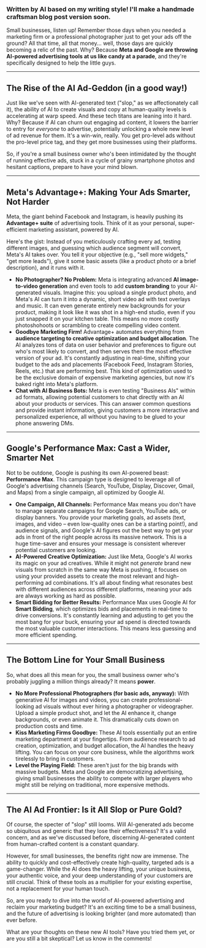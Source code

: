 ### Written by AI based on my writing style! I'll make a handmade craftsman blog post version soon. 

Small businesses, listen up! Remember those days when you needed a marketing firm or a professional photographer just to get your ads off the ground? All that time, all that money... well, those days are quickly becoming a relic of the past. Why? Because **Meta and Google are throwing AI-powered advertising tools at us like candy at a parade**, and they're specifically designed to help the little guys.

---

## The Rise of the AI Ad-Geddon (in a good way!)

Just like we've seen with AI-generated text ("slop," as we affectionately call it), the ability of AI to create visuals and copy at human-quality levels is accelerating at warp speed. And these tech titans are leaning into it hard. Why? Because if AI can churn out engaging ad content, it lowers the barrier to entry for *everyone* to advertise, potentially unlocking a whole new level of ad revenue for them. It's a win-win, really. You get pro-level ads without the pro-level price tag, and they get more businesses using their platforms.

So, if you're a small business owner who's been intimidated by the thought of running effective ads, stuck in a cycle of grainy smartphone photos and hesitant captions, prepare to have your mind blown.

---

## Meta's Advantage+: Making Your Ads Smarter, Not Harder

Meta, the giant behind Facebook and Instagram, is heavily pushing its **Advantage+ suite** of advertising tools. Think of it as your personal, super-efficient marketing assistant, powered by AI.

Here's the gist: Instead of you meticulously crafting every ad, testing different images, and guessing which audience segment will convert, Meta's AI takes over. You tell it your objective (e.g., "sell more widgets," "get more leads"), give it some basic assets (like a product photo or a brief description), and it runs with it.

* **No Photographer? No Problem:** Meta is integrating advanced **AI image-to-video generation** and even tools to add **custom branding** to your AI-generated visuals. Imagine this: you upload a single product photo, and Meta's AI can turn it into a dynamic, short video ad with text overlays and music. It can even generate entirely new backgrounds for your product, making it look like it was shot in a high-end studio, even if you just snapped it on your kitchen table. This means no more costly photoshohoots or scrambling to create compelling video content.
* **Goodbye Marketing Firm!** Advantage+ automates everything from **audience targeting to creative optimization and budget allocation**. The AI analyzes tons of data on user behavior and preferences to figure out who's most likely to convert, and then serves them the most effective version of your ad. It's constantly adjusting in real-time, shifting your budget to the ads and placements (Facebook Feed, Instagram Stories, Reels, etc.) that are performing best. This kind of optimization used to be the exclusive domain of expensive marketing agencies, but now it's baked right into Meta's platform.
* **Chat with AI Business Bots:** Meta is even testing "Business AIs" within ad formats, allowing potential customers to chat directly with an AI about your products or services. This can answer common questions and provide instant information, giving customers a more interactive and personalized experience, all without you having to be glued to your phone answering DMs.

---

## Google's Performance Max: Cast a Wider, Smarter Net

Not to be outdone, Google is pushing its own AI-powered beast: **Performance Max**. This campaign type is designed to leverage all of Google's advertising channels (Search, YouTube, Display, Discover, Gmail, and Maps) from a single campaign, all optimized by Google AI.

* **One Campaign, All Channels:** Performance Max means you don't have to manage separate campaigns for Google Search, YouTube ads, or display banners. You provide your marketing goals, ad assets (text, images, and video – even low-quality ones can be a starting point!), and audience signals, and Google's AI figures out the best way to get your ads in front of the right people across its massive network. This is a huge time-saver and ensures your message is consistent wherever potential customers are looking.
* **AI-Powered Creative Optimization:** Just like Meta, Google's AI works its magic on your ad creatives. While it might not *generate* brand new visuals from scratch in the same way Meta is pushing, it focuses on using your provided assets to create the most relevant and high-performing ad combinations. It's all about finding what resonates best with different audiences across different platforms, meaning your ads are always working as hard as possible.
* **Smart Bidding for Better Results:** Performance Max uses Google AI for **Smart Bidding**, which optimizes bids and placements in real-time to drive conversions. It's constantly learning and adjusting to get you the most bang for your buck, ensuring your ad spend is directed towards the most valuable customer interactions. This means less guessing and more efficient spending.

---

## The Bottom Line for Your Small Business

So, what does all this mean for you, the small business owner who's probably juggling a million things already? It means **power**.

* **No More Professional Photographers (for basic ads, anyway):** With generative AI for images and videos, you can create professional-looking ad visuals without ever hiring a photographer or videographer. Upload a simple product shot, and let the AI enhance it, change backgrounds, or even animate it. This dramatically cuts down on production costs and time.
* **Kiss Marketing Firms Goodbye:** These AI tools essentially put an entire marketing department at your fingertips. From audience research to ad creation, optimization, and budget allocation, the AI handles the heavy lifting. You can focus on your core business, while the algorithms work tirelessly to bring in customers.
* **Level the Playing Field:** These aren't just for the big brands with massive budgets. Meta and Google are democratizing advertising, giving small businesses the ability to compete with larger players who might still be relying on traditional, more expensive methods.

---

## The AI Ad Frontier: Is it All Slop or Pure Gold?

Of course, the specter of "slop" still looms. Will AI-generated ads become so ubiquitous and generic that they lose their effectiveness? It's a valid concern, and as we've discussed before, discerning AI-generated content from human-crafted content is a constant quandary.

However, for small businesses, the benefits right now are immense. The ability to quickly and cost-effectively create high-quality, targeted ads is a game-changer. While the AI does the heavy lifting, your unique business, your authentic voice, and your deep understanding of your customers are still crucial. Think of these tools as a multiplier for your existing expertise, not a replacement for your human touch.

So, are you ready to dive into the world of AI-powered advertising and reclaim your marketing budget? It's an exciting time to be a small business, and the future of advertising is looking brighter (and more automated) than ever before.

What are your thoughts on these new AI tools? Have you tried them yet, or are you still a bit skeptical? Let us know in the comments!
